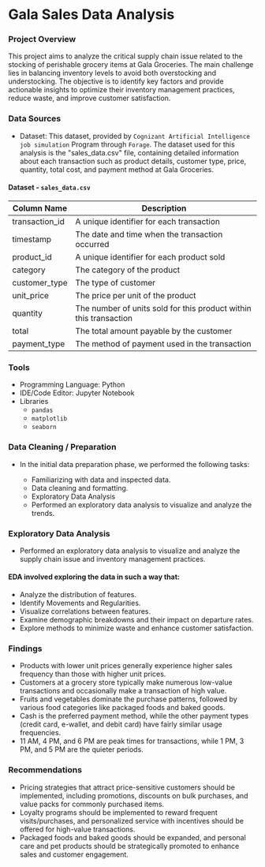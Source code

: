 # Gala Sales Data Analysis

### Project Overview

This project aims to analyze the critical supply chain issue related to the stocking of perishable grocery items at Gala Groceries. The main challenge lies in balancing inventory levels to avoid both overstocking and understocking. The objective is to identify key factors and provide actionable insights to optimize their inventory management practices, reduce waste, and improve customer satisfaction.

### Data Sources

- Dataset: This dataset, provided by `Cognizant Artificial Intelligence job simulation` Program through `Forage`. The dataset used for this analysis is the "sales_data.csv" file, containing detailed information about each transaction such as product details, customer type, price, quantity, total cost, and payment method at Gala Groceries.

#### Dataset - `sales_data.csv`

|Column Name|Description|
|-----------|-----------|
|transaction_id| A unique identifier for each transaction|
|timestamp| The date and time when the transaction occurred|
|product_id| A unique identifier for each product sold|
|category| The category of the product|
|customer_type| The type of customer|
|unit_price| The price per unit of the product|
|quantity| The number of units sold for this product within this transaction|
|total| The total amount payable by the customer|
|payment_type| The method of payment used in the transaction|

### Tools

- Programming Language: Python
- IDE/Code Editor: Jupyter Notebook
- Libraries
  - `pandas`
  - `matplotlib`
  - `seaborn`

### Data Cleaning / Preparation
- In the initial data preparation phase, we performed the following tasks:

   - Familiarizing with data and inspected data.
   - Data cleaning and formatting.
   - Exploratory Data Analysis
   - Performed an exploratory data analysis to visualize and analyze the trends.

### Exploratory Data Analysis
- Performed an exploratory data analysis to visualize and analyze the supply chain issue and inventory management practices.

#### EDA involved exploring the data in such a way that:

- Analyze the distribution of features.
- Identify Movements and Regularities.
- Visualize correlations between features.
- Examine demographic breakdowns and their impact on departure rates.
- Explore methods to minimize waste and enhance customer satisfaction.

### Findings

- Products with lower unit prices generally experience higher sales frequency than those with higher unit prices.
- Customers at a grocery store typically make numerous low-value transactions and occasionally make a transaction of high value.
- Fruits and vegetables dominate the purchase patterns, followed by various food categories like packaged foods and baked goods. 
- Cash is the preferred payment method, while the other payment types (credit card, e-wallet, and debit card) have fairly similar usage frequencies.
- 11 AM, 4 PM, and 6 PM are peak times for transactions, while 1 PM, 3 PM, and 5 PM are the quieter periods.

### Recommendations

- Pricing strategies that attract price-sensitive customers should be implemented, including promotions, discounts on bulk purchases, and value packs for commonly purchased items.
- Loyalty programs should be implemented to reward frequent visits/purchases, and personalized service with incentives should be offered for high-value transactions.
- Packaged foods and baked goods should be expanded, and personal care and pet products should be strategically promoted to enhance sales and customer engagement.

